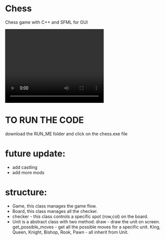 # Chess
Chess game with C++ and SFML for GUI

<video width="320" height="240" controls>
  <source src="https://user-images.githubusercontent.com/61323123/107888248-b663fd00-6f13-11eb-8a68-e8f00e7990a6.mp4" type="video/mp4">
  Your browser does not support the video tag.
</video>

# TO RUN THE CODE
download the RUN_ME folder and click on the chess.exe file


# future update:
- add castling
- add more mods


# structure:
- Game, this class manages the game flow.
- Board, this class manages all the checker.
- checker - this class controls a specific spot (row,col) on the board.
- Unit is a abstract class with two method:
      draw -  draw the unit on screen.
      get_possible_moves - get all the possible moves for a specific unit.
      King, Queen, Knight, Bishop, Rook, Pawn - all inherit from Unit.
      
  

  
